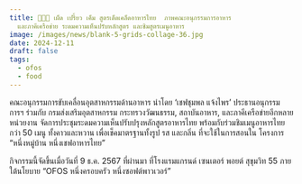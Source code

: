 ```yaml
---
title: 🥘🇹🇭 เผ็ด เปรี้ยว เค็ม สูตรเด็ดเคล็ดอาหารไทย  ภาพคณะอนุกรรมการอาหาร
  และภาคีเครือข่าย ระดมความเห็นปรับหลักสูตร และชิมสูตรเมนูอาหาร
image: /images/news/blank-5-grids-collage-36.jpg
date: 2024-12-11
draft: false
tags:
  - ofos
  - food
---
```

คณะอนุกรรมการขับเคลื่อนอุตสาหกรรมด้านอาหาร นำโดย ‘เชฟชุมพล แจ้งไพร’ ประธานอนุกรรมการฯ ร่วมกับ กรมส่งเสริมอุตสาหกรรม กระทรวงวัฒนธรรม, สถาบันอาหาร, และภาคีเครือข่ายอีกหลายหน่วยงาน จัดการประชุมระดมความเห็นปรับปรุงหลักสูตรอาหารไทย พร้อมกับร่วมชิมเมนูอาหารไทยกว่า 50 เมนู ทั้งคาวและหวาน เพื่อเช็คมาตรฐานทั้งรูป รส และกลิ่น ที่จะใช้ในการสอนใน โครงการ “หนึ่งหมู่บ้าน หนึ่งเชฟอาหารไทย” 



กิจกรรมนี้จัดขึ้นเมื่อวันที่ 9 ธ.ค. 2567 ที่ผ่านมา ที่โรงแรมแกรนด์ เซนเตอร์ พอยต์ สุขุมวิท 55 ภายใต้นโยบาย “OFOS หนึ่งครอบครัว หนึ่งซอฟต์พาวเวอร์”
